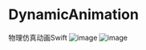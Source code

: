 # DynamicAnimation
物理仿真动画Swift
![image](https://github.com/wanghaibo1991/DynamicAnimation/blob/master/IMG_0530.PNG)
![image](https://github.com/wanghaibo1991/DynamicAnimation/blob/master/IMG_0531.PNG)
